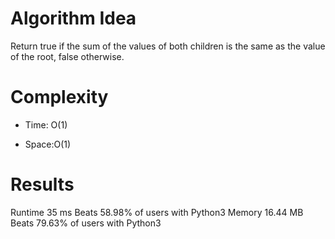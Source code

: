 # Algorithm Idea

Return true if the sum of the values of both children is the same as the value of the root, false otherwise.

# Complexity

- Time: O(1)

- Space:O(1)

# Results

Runtime
35
ms
Beats
58.98%
of users with Python3
Memory
16.44
MB
Beats
79.63%
of users with Python3